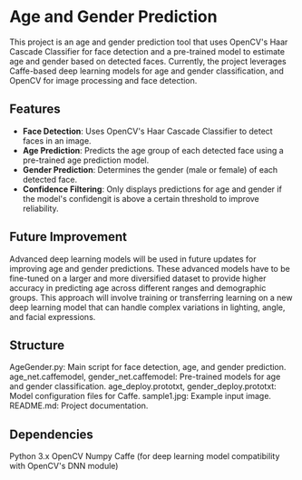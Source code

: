 # Age and Gender Prediction

This project is an age and gender prediction tool that uses OpenCV's Haar Cascade Classifier for face detection and a pre-trained model to estimate age and gender based on detected faces. Currently, the project leverages Caffe-based deep learning models for age and gender classification, and OpenCV for image processing and face detection.

## Features

- **Face Detection**: Uses OpenCV's Haar Cascade Classifier to detect faces in an image.
- **Age Prediction**: Predicts the age group of each detected face using a pre-trained age prediction model.
- **Gender Prediction**: Determines the gender (male or female) of each detected face.
- **Confidence Filtering**: Only displays predictions for age and gender if the model's confidengit is above a certain threshold to improve reliability.

## Future Improvement

Advanced deep learning models will be used in future updates for improving age and gender predictions. These advanced models have to be fine-tuned on a larger and more diversified dataset to provide higher accuracy in predicting age across different ranges and demographic groups. This approach will involve training or transferring learning on a new deep learning model that can handle complex variations in lighting, angle, and facial expressions.

## Structure

AgeGender.py: Main script for face detection, age, and gender prediction.
age_net.caffemodel, gender_net.caffemodel: Pre-trained models for age and gender classification.
age_deploy.prototxt, gender_deploy.prototxt: Model configuration files for Caffe.
sample1.jpg: Example input image.
README.md: Project documentation.

## Dependencies

Python 3.x
OpenCV
Numpy
Caffe (for deep learning model compatibility with OpenCV's DNN module)
